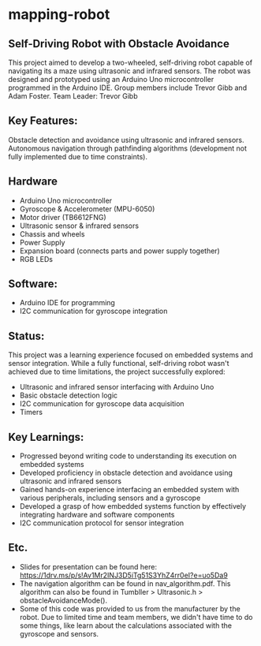 # mapping-robot
## Self-Driving Robot with Obstacle Avoidance

This project aimed to develop a two-wheeled, self-driving robot capable of navigating its a maze using ultrasonic and infrared sensors. The robot was designed and prototyped using an Arduino Uno microcontroller programmed in the Arduino IDE. Group members include Trevor Gibb and Adam Foster. Team Leader: Trevor Gibb


## Key Features:

Obstacle detection and avoidance using ultrasonic and infrared sensors.
Autonomous navigation through pathfinding algorithms (development not fully implemented due to time constraints).


## Hardware

* Arduino Uno microcontroller
* Gyroscope & Accelerometer (MPU-6050)
* Motor driver (TB6612FNG)
* Ultrasonic sensor & infrared sensors
* Chassis and wheels
* Power Supply
* Expansion board (connects parts and power supply together)
* RGB LEDs


## Software:

* Arduino IDE for programming
* I2C communication for gyroscope integration


## Status:

This project was a learning experience focused on embedded systems and sensor integration. While a fully functional, self-driving robot wasn't achieved due to time limitations, the project successfully explored:

* Ultrasonic and infrared sensor interfacing with Arduino Uno
* Basic obstacle detection logic
* I2C communication for gyroscope data acquisition
* Timers


## Key Learnings:

* Progressed beyond writing code to understanding its execution on embedded systems
* Developed proficiency in obstacle detection and avoidance using ultrasonic and infrared sensors
* Gained hands-on experience interfacing an embedded system with various peripherals, including sensors and a gyroscope
* Developed a grasp of how embedded systems function by effectively integrating hardware and software components
* I2C communication protocol for sensor integration


## Etc.

* Slides for presentation can be found here: https://1drv.ms/p/s!Av1Mr2INJ3D5iTg51S3YhZ4rr0eI?e=uo5Da9
* The navigation algorithm can be found in nav_algorithm.pdf. This algorithm can also be found in Tumbller > Ultrasonic.h > obstacleAvoidanceMode().
* Some of this code was provided to us from the manufacturer by the robot. Due to limited time and team members, we didn't have time to do some things, like learn about the calculations associated with the gyroscope and sensors.
